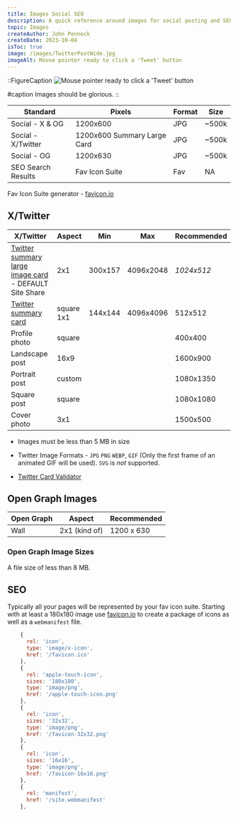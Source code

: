 ```yaml
---
title: Images Social SEO
description: A quick reference around images for social posting and SEO
topic: Images
createAuthor: John Pennock
createDate: 2023-10-04
isToc: true
image: /images/TwitterPostWide.jpg
imageAlt: Mouse pointer ready to click a 'Tweet' button
---
```


::FigureCaption
![Mouse pointer ready to click a 'Tweet' button](/images/TwitterPostWide.jpg)

#caption
Images should be glorious.
::

| Standard | Pixels   | Format | Size  |
|----------|----------|--------|-------|
| Social - X & OG    | 1200x600 | JPG | ~500k |
| Social - X/Twitter | 1200x600 Summary Large Card | JPG | ~500k |
| Social - OG        | 1200x630 | JPG | ~500k |
| SEO Search Results | Fav Icon Suite | Fav | NA |

Fav Icon Suite generator - [favicon.io](https://favicon.io/)

## X/Twitter

| X/Twitter    | Aspect | Min | Max | Recommended |
|--------------|--------|-----|-----|-------------|
| [Twitter summary large image card](https://developer.x.com/en/docs/twitter-for-websites/cards/overview/summary-card-with-large-image) - DEFAULT Site Share | 2x1 | 300x157 | 4096x2048 | *1024x512* |
| [Twitter summary card](https://developer.x.com/en/docs/twitter-for-websites/cards/overview/summary) | square 1x1 | 144x144 |4096x4096 | 512x512 |
| Profile photo | square | | | 400x400 |
| Landscape post | 16x9 | | | 1600x900 |
| Portrait post | custom | | | 1080x1350 |
| Square post | square | | | 1080x1080 |
| Cover photo | 3x1 | | | 1500x500 |

- Images must be less than 5 MB in size
- Twitter Image Formats - `JPG` `PNG` `WEBP`, `GIF` (Only the first frame of an animated GIF will be used). 
`SVG` is *not* supported.

- [Twitter Card Validator](https://cards-dev.twitter.com/validator)


## Open Graph Images

| Open Graph | Aspect | Recommended |
|------------|--------|-------------|
| Wall | 2x1 (kind of) | 1200 x 630 |

### Open Graph Image Sizes
A file size of less than 8 MB. 

## SEO
Typically all your pages will be represented by your fav icon suite. Starting with at least a 180x180 image use [favicon.io](https://favicon.io/) to create a package of icons as well as a `webmanifest` file.

```js
    {
      rel: 'icon',
      type: 'image/x-icon',
      href: '/favicon.ico'
    },
    {
      rel: 'apple-touch-icon',
      sizes: '180x180',
      type: 'image/png',
      href: '/apple-touch-icon.png'
    },
    {
      rel: 'icon',
      sizes: '32x32',
      type: 'image/png',
      href: '/favicon-32x32.png'
    },
    {
      rel: 'icon',
      sizes: '16x16',
      type: 'image/png',
      href: '/favicon-16x16.png'
    },
    {
      rel: 'manifest',
      href: '/site.webmanifest'
    },
```